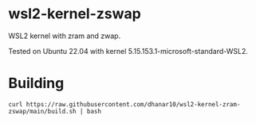 # wsl2-kernel-zswap

WSL2 kernel with zram and zwap.

Tested on Ubuntu 22.04 with kernel 5.15.153.1-microsoft-standard-WSL2.

# Building

```
curl https://raw.githubusercontent.com/dhanar10/wsl2-kernel-zram-zswap/main/build.sh | bash
```
